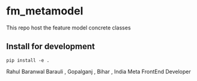 # fm_metamodel

This repo host the feature model concrete classes


## Install for development

```
pip install -e .
```
Rahul Baranwal
Barauli , Gopalganj , Bihar , India 
Meta FrontEnd Developer
